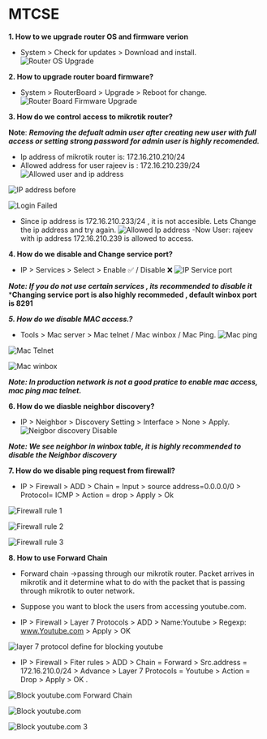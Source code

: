 # MTCSE
**1. How to we upgrade router OS and firmware verion**
- System > Check for updates > Download and install.
![Router OS Upgrade](https://github.com/Rajeev-Tamang/MTCSE/blob/main/RouterOS%20Upgrade.jpg)

**2. How to upgrade router board firmware?**
- System > RouterBoard > Upgrade > Reboot for change.
![Router Board Firmware Upgrade](https://github.com/Rajeev-Tamang/MTCSE/blob/main/router%20Board%20firmware%20upgradejpg.jpg)

**3. How do we control access to mikrotik router?**

**Note**: ***Removing the defualt admin user after creating new user with full access or setting strong password for admin user is highly recomended.***
 
- Ip address of mikrotik router is: 172.16.210.210/24
- Allowed address for user rajeev is : 172.16.210.239/24
![Allowed user and ip address](https://github.com/Rajeev-Tamang/MTCSE/blob/main/allowed%20user%20and%20ip%20address.jpg)

![IP address before](https://github.com/Rajeev-Tamang/MTCSE/blob/main/ip%20address%20before.jpg)

![Login Failed](https://github.com/Rajeev-Tamang/MTCSE/blob/main/Login%20Failed.jpg)
- Since ip address is 172.16.210.233/24 , it is not accesible. Lets Change the ip address and try again.
![Allowed Ip address](https://github.com/Rajeev-Tamang/MTCSE/blob/main/Login%20allowed.jpg)
-Now User: rajeev with ip address 172.16.210.239 is allowed to access.

**4. How do we disable and Change service port?**
- IP > Services > Select > Enable ✅	/ Disable ❌
![IP Service port](https://github.com/Rajeev-Tamang/MTCSE/blob/main/service%20port%20enable%20disable%20change.jpg)

***Note: If you do not use certain services , its recommended to disable it***
  ***Changing service port is also highly recommeded , default winbox port is 8291**

***5. How do we disable MAC access.?*** 
- Tools > Mac server > Mac telnet / Mac winbox / Mac Ping.
![Mac ping](https://github.com/Rajeev-Tamang/MTCSE/blob/main/mac%20ping%20%20server.jpg)

![Mac Telnet](https://github.com/Rajeev-Tamang/MTCSE/blob/main/mac%20telnet%20server.jpg)

![Mac winbox](https://github.com/Rajeev-Tamang/MTCSE/blob/main/mac%20winbox%20server.jpg)

***Note: In production network is not a good pratice to enable mac access, mac ping mac telnet.***

**6. How do we diasble neighbor discovery?**
- IP > Neighbor > Discovery Setting >  Interface > None > Apply.
![Neigbor discovery Disable](https://github.com/Rajeev-Tamang/MTCSE/blob/main/neighbor%20disable.jpg)

***Note: We see neighbor in winbox table, it is highly recommended to disable the Neighbor discovery***


**7. How do we disable ping request from firewall?**
- IP > Firewall > ADD > Chain = Input > source address=0.0.0.0/0 > Protocol= ICMP > Action = drop > Apply > Ok

![Firewall rule 1](https://github.com/Rajeev-Tamang/MTCSE/blob/main/firewall%20rule%201.jpg)

![Firewall rule 2](https://github.com/Rajeev-Tamang/MTCSE/blob/main/firewall%20rule%202.jpg)

![Firewall rule 3](https://github.com/Rajeev-Tamang/MTCSE/blob/main/firewall%20rule%203.jpg)


**8. How to use Forward Chain**
- Forward chain ->passing through our mikrotik router. Packet arrives in mikrotik and it determine what to do with the packet that is passing through 
  mikrotik to outer network.

- Suppose you want to block the users from accessing youtube.com.

- IP > Firewall > Layer 7 Protocols > ADD > Name:Youtube > Regexp: www.Youtube.com > 
  Apply > OK

![layer 7 protocol define for blocking youtube](https://github.com/Rajeev-Tamang/MTCSE/blob/main/layer7protocol.jpg)
- IP > Firewall > Fiter rules > ADD > Chain = Forward > Src.address = 172.16.210.0/24 > Advance > Layer 7 Protocols = Youtube > Action = Drop > Apply > OK .

![Block youtube.com Forward Chain](https://github.com/Rajeev-Tamang/MTCSE/blob/main/forwardchain%20youtube%20block1.jpg)

![Block youtube.com](https://github.com/Rajeev-Tamang/MTCSE/blob/main/forward%20chain%20youtube%20block%202.jpg)

![Block youtube.com 3](https://github.com/Rajeev-Tamang/MTCSE/blob/main/forward%20chain%20youtube%20block%203.jpg)
